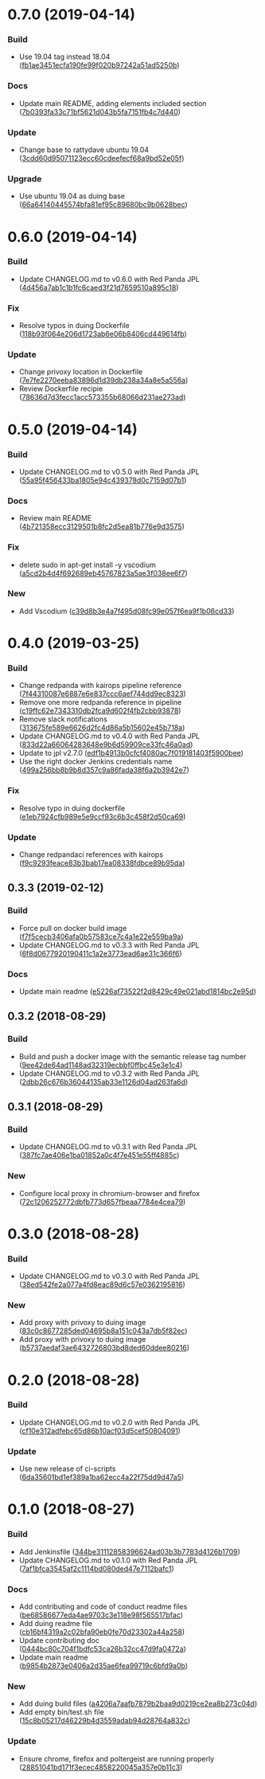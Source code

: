 <a name="0.7.0"></a>
# 0.7.0 (2019-04-14)


### Build

* Use 19.04 tag instead 18.04 ([fb1ae3451ecfa190fe99f020b97242a51ad5250b](https://github.com/kairops/docker-ubuntu-xrdp-mate-custom/commit/fb1ae3451ecfa190fe99f020b97242a51ad5250b))

### Docs

* Update main README, adding elements included section ([7b0393fa33c71bf5621d043b5fa7151fb4c7d440](https://github.com/kairops/docker-ubuntu-xrdp-mate-custom/commit/7b0393fa33c71bf5621d043b5fa7151fb4c7d440))

### Update

* Change base to rattydave ubuntu 19.04 ([3cdd60d95071123ecc60cdeefecf68a9bd52e05f](https://github.com/kairops/docker-ubuntu-xrdp-mate-custom/commit/3cdd60d95071123ecc60cdeefecf68a9bd52e05f))

### Upgrade

* Use ubuntu 19.04 as duing base ([66a64140445574bfa81ef95c89680bc9b0628bec](https://github.com/kairops/docker-ubuntu-xrdp-mate-custom/commit/66a64140445574bfa81ef95c89680bc9b0628bec))



<a name="0.6.0"></a>
# 0.6.0 (2019-04-14)


### Build

* Update CHANGELOG.md to v0.6.0 with Red Panda JPL ([4d456a7ab1c1b1fc6caed3f21d7659510a895c18](https://github.com/kairops/docker-ubuntu-xrdp-mate-custom/commit/4d456a7ab1c1b1fc6caed3f21d7659510a895c18))

### Fix

* Resolve typos in duing Dockerfile ([118b93f064e206d1723ab6e06b8406cd449614fb](https://github.com/kairops/docker-ubuntu-xrdp-mate-custom/commit/118b93f064e206d1723ab6e06b8406cd449614fb))

### Update

* Change privoxy location in Dockerfile ([7e7fe2270eeba83896d1d39db238a34a8e5a556a](https://github.com/kairops/docker-ubuntu-xrdp-mate-custom/commit/7e7fe2270eeba83896d1d39db238a34a8e5a556a))
* Review Dockerfile recipie ([78636d7d3fecc1acc573355b68066d231ae273ad](https://github.com/kairops/docker-ubuntu-xrdp-mate-custom/commit/78636d7d3fecc1acc573355b68066d231ae273ad))



<a name="0.5.0"></a>
# 0.5.0 (2019-04-14)


### Build

* Update CHANGELOG.md to v0.5.0 with Red Panda JPL ([55a95f456433ba1805e94c439378d0c7159d07b1](https://github.com/kairops/docker-ubuntu-xrdp-mate-custom/commit/55a95f456433ba1805e94c439378d0c7159d07b1))

### Docs

* Review main README ([4b721358ecc3129501b8fc2d5ea81b776e9d3575](https://github.com/kairops/docker-ubuntu-xrdp-mate-custom/commit/4b721358ecc3129501b8fc2d5ea81b776e9d3575))

### Fix

* delete sudo in apt-get install -y vscodium ([a5cd2b4d4f692689eb45767823a5ae3f038ee6f7](https://github.com/kairops/docker-ubuntu-xrdp-mate-custom/commit/a5cd2b4d4f692689eb45767823a5ae3f038ee6f7))

### New

* Add Vscodium ([c39d8b3e4a7f495d08fc99e057f6ea9f1b06cd33](https://github.com/kairops/docker-ubuntu-xrdp-mate-custom/commit/c39d8b3e4a7f495d08fc99e057f6ea9f1b06cd33))



<a name="0.4.0"></a>
# 0.4.0 (2019-03-25)


### Build

* Change redpanda with kairops pipeline reference ([7f44310087e6887e6e837ccc6aef744dd9ec8323](https://github.com/kairops/docker-ubuntu-xrdp-mate-custom/commit/7f44310087e6887e6e837ccc6aef744dd9ec8323))
* Remove one more redpanda reference in pipeline ([c19ffc62e7343310db2fca9d602f4fb2cbb93878](https://github.com/kairops/docker-ubuntu-xrdp-mate-custom/commit/c19ffc62e7343310db2fca9d602f4fb2cbb93878))
* Remove slack notifications ([313675fe589e6626d2fc4d86a5b15602e45b718a](https://github.com/kairops/docker-ubuntu-xrdp-mate-custom/commit/313675fe589e6626d2fc4d86a5b15602e45b718a))
* Update CHANGELOG.md to v0.4.0 with Red Panda JPL ([833d22a66064283648e9b6d59909ce33fc46a0ad](https://github.com/kairops/docker-ubuntu-xrdp-mate-custom/commit/833d22a66064283648e9b6d59909ce33fc46a0ad))
* Update to jpl v2.7.0 ([edf1b4913b0cfcf4080ac7f019181403f5900bee](https://github.com/kairops/docker-ubuntu-xrdp-mate-custom/commit/edf1b4913b0cfcf4080ac7f019181403f5900bee))
* Use the right docker Jenkins credentials name ([499a256bb8b9b8d357c9a86fada38f6a2b3942e7](https://github.com/kairops/docker-ubuntu-xrdp-mate-custom/commit/499a256bb8b9b8d357c9a86fada38f6a2b3942e7))

### Fix

* Resolve typo in duing dockerfile ([e1eb7924cfb989e5e9ccf93c6b3c458f2d50ca69](https://github.com/kairops/docker-ubuntu-xrdp-mate-custom/commit/e1eb7924cfb989e5e9ccf93c6b3c458f2d50ca69))

### Update

* Change redpandaci references with kairops ([f9c9293feace83b3bab17ea08338fdbce89b95da](https://github.com/kairops/docker-ubuntu-xrdp-mate-custom/commit/f9c9293feace83b3bab17ea08338fdbce89b95da))



<a name="0.3.3"></a>
## 0.3.3 (2019-02-12)


### Build

* Force pull on docker build image ([f7f5cecb3406afa0b57583ce7c4a1e22e559ba9a](https://github.com/kairops/docker-ubuntu-xrdp-mate-custom/commit/f7f5cecb3406afa0b57583ce7c4a1e22e559ba9a))
* Update CHANGELOG.md to v0.3.3 with Red Panda JPL ([6f8d0677920190411c1a2e3773ead6ae31c366f6](https://github.com/kairops/docker-ubuntu-xrdp-mate-custom/commit/6f8d0677920190411c1a2e3773ead6ae31c366f6))

### Docs

* Update main readme ([e5226af73522f2d8429c49e021abd1814bc2e95d](https://github.com/kairops/docker-ubuntu-xrdp-mate-custom/commit/e5226af73522f2d8429c49e021abd1814bc2e95d))



<a name="0.3.2"></a>
## 0.3.2 (2018-08-29)


### Build

* Build and push a docker image with the semantic release tag number ([9ee42de64ad1148ad32319ecbbf0ffbc45e3e1c4](https://github.com/kairops/docker-ubuntu-xrdp-mate-custom/commit/9ee42de64ad1148ad32319ecbbf0ffbc45e3e1c4))
* Update CHANGELOG.md to v0.3.2 with Red Panda JPL ([2dbb26c676b36044135ab33e1126d04ad263fa6d](https://github.com/kairops/docker-ubuntu-xrdp-mate-custom/commit/2dbb26c676b36044135ab33e1126d04ad263fa6d))



<a name="0.3.1"></a>
## 0.3.1 (2018-08-29)


### Build

* Update CHANGELOG.md to v0.3.1 with Red Panda JPL ([387fc7ae406e1ba01852a0c4f7e451e55ff4885c](https://github.com/kairops/docker-ubuntu-xrdp-mate-custom/commit/387fc7ae406e1ba01852a0c4f7e451e55ff4885c))

### New

* Configure local proxy in chromium-browser and firefox ([72c1206252772dbfb773d657fbeaa7784e4cea79](https://github.com/kairops/docker-ubuntu-xrdp-mate-custom/commit/72c1206252772dbfb773d657fbeaa7784e4cea79))



<a name="0.3.0"></a>
# 0.3.0 (2018-08-28)


### Build

* Update CHANGELOG.md to v0.3.0 with Red Panda JPL ([38ed542fe2a077a4fd8eac89d6c57e0362195816](https://github.com/kairops/docker-ubuntu-xrdp-mate-custom/commit/38ed542fe2a077a4fd8eac89d6c57e0362195816))

### New

* Add proxy with privoxy to duing image ([83c0c8677285ded04695b8a151c043a7db5f82ec](https://github.com/kairops/docker-ubuntu-xrdp-mate-custom/commit/83c0c8677285ded04695b8a151c043a7db5f82ec))
* Add proxy with privoxy to duing image ([b5737aedaf3ae6432726803bd8ded60ddee80216](https://github.com/kairops/docker-ubuntu-xrdp-mate-custom/commit/b5737aedaf3ae6432726803bd8ded60ddee80216))



<a name="0.2.0"></a>
# 0.2.0 (2018-08-28)


### Build

* Update CHANGELOG.md to v0.2.0 with Red Panda JPL ([cf10e312adfebc65d86b10acf03d5cef50804091](https://github.com/kairops/docker-ubuntu-xrdp-mate-custom/commit/cf10e312adfebc65d86b10acf03d5cef50804091))

### Update

* Use new release of ci-scripts ([6da35601bd1ef389a1ba62ecc4a22f75dd9d47a5](https://github.com/kairops/docker-ubuntu-xrdp-mate-custom/commit/6da35601bd1ef389a1ba62ecc4a22f75dd9d47a5))



<a name="0.1.0"></a>
# 0.1.0 (2018-08-27)


### Build

* Add Jenkinsfile ([344be31112858396624ad03b3b7783d4126b1709](https://github.com/kairops/docker-ubuntu-xrdp-mate-custom/commit/344be31112858396624ad03b3b7783d4126b1709))
* Update CHANGELOG.md to v0.1.0 with Red Panda JPL ([7af1bfca3545af2c1114bd080ded47e7112bafc1](https://github.com/kairops/docker-ubuntu-xrdp-mate-custom/commit/7af1bfca3545af2c1114bd080ded47e7112bafc1))

### Docs

* Add contributing and code of conduct readme files ([be68586677eda4ae9703c3e118e98f565517bfac](https://github.com/kairops/docker-ubuntu-xrdp-mate-custom/commit/be68586677eda4ae9703c3e118e98f565517bfac))
* Add duing readme file ([cb16bf4319a2c02bfa90eb0fe70d23302a44a258](https://github.com/kairops/docker-ubuntu-xrdp-mate-custom/commit/cb16bf4319a2c02bfa90eb0fe70d23302a44a258))
* Update contributing doc ([0444bc80c704f1bdfc53ca26b32cc47d9fa0472a](https://github.com/kairops/docker-ubuntu-xrdp-mate-custom/commit/0444bc80c704f1bdfc53ca26b32cc47d9fa0472a))
* Update main readme ([b9854b2873e0406a2d35ae6fea99719c6bfd9a0b](https://github.com/kairops/docker-ubuntu-xrdp-mate-custom/commit/b9854b2873e0406a2d35ae6fea99719c6bfd9a0b))

### New

* Add duing build files  ([a4206a7aafb7879b2baa9d0219ce2ea8b273c04d](https://github.com/kairops/docker-ubuntu-xrdp-mate-custom/commit/a4206a7aafb7879b2baa9d0219ce2ea8b273c04d))
* Add empty bin/test.sh file ([15c8b05217d46229b4d3559adab94d28764a832c](https://github.com/kairops/docker-ubuntu-xrdp-mate-custom/commit/15c8b05217d46229b4d3559adab94d28764a832c))

### Update

* Ensure chrome, firefox and poltergeist are running properly ([28851041bd171f3ecec4858220045a357e0b11c3](https://github.com/kairops/docker-ubuntu-xrdp-mate-custom/commit/28851041bd171f3ecec4858220045a357e0b11c3))



